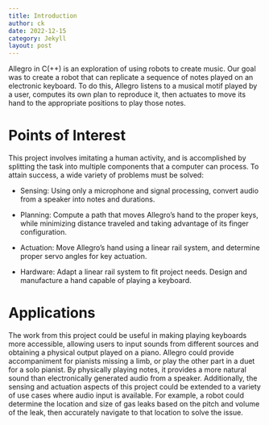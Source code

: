 ```yaml
---
title: Introduction
author: ck
date: 2022-12-15
category: Jekyll
layout: post
---
```


Allegro in C(++) is an exploration of using robots to create music. Our goal was to create a robot that can replicate a sequence of notes played on an electronic keyboard. To do this, Allegro listens to a musical motif played by a user, computes its own plan to reproduce it, then actuates to move its hand to the appropriate positions to play those notes.

# Points of Interest
This project involves imitating a human activity, and is accomplished by splitting the task into multiple components that a computer can process. To attain success, a wide variety of problems must be solved:

- Sensing: Using only a microphone and signal processing, convert audio from a speaker into notes and durations.

- Planning: Compute a path that moves Allegro’s hand to the proper keys, while minimizing distance traveled and taking advantage of its finger configuration.

- Actuation: Move Allegro’s hand using a linear rail system, and determine proper servo angles for key actuation.

- Hardware: Adapt a linear rail system to fit project needs. Design and manufacture a hand capable of playing a keyboard.

# Applications
The work from this project could be useful in making playing keyboards more accessible, allowing users to input sounds from different sources and obtaining a physical output played on a piano. Allegro could provide accompaniment for pianists missing a limb, or play the other part in a duet for a solo pianist. By physically playing notes, it provides a more natural sound than electronically generated audio from a speaker. Additionally, the sensing and actuation aspects of this project could be extended to a variety of use cases where audio input is available. For example, a robot could determine the location and size of gas leaks based on the pitch and volume of the leak, then accurately navigate to that location to solve the issue.
